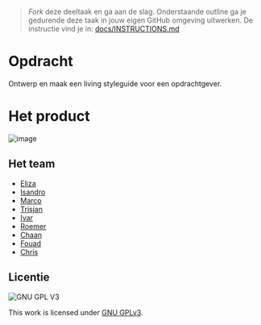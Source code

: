 > _Fork_ deze deeltaak en ga aan de slag. 
Onderstaande outline ga je gedurende deze taak in jouw eigen GitHub omgeving uitwerken. 
De instructie vind je in: [docs/INSTRUCTIONS.md](docs/INSTRUCTIONS.md)

# Opdracht
Ontwerp en maak een living styleguide voor een opdrachtgever.

# Het product
![image](https://user-images.githubusercontent.com/74552944/203525009-d8f90ae7-b6f7-4721-8135-04e9e727856e.png)


## Het team
* [Eliza](https://github.com/moonlightlizaa)
* [Isandro](https://github.com/isandroc)
* [Marco](https://github.com/kosterm14)
* [Trisjan](https://github.com/trisjan)
* [Ivar](https://github.com/ivarschuyt)
* [Roemer](https://github.com/roemerva)
* [Chaan](https://github.com/chaanw)
* [Fouad](https://github.com/fouadtaissate)
* [Chris](https://github.com/chrisvanderhorst0308)

## Licentie

![GNU GPL V3](https://www.gnu.org/graphics/gplv3-127x51.png)

This work is licensed under [GNU GPLv3](./LICENSE).
